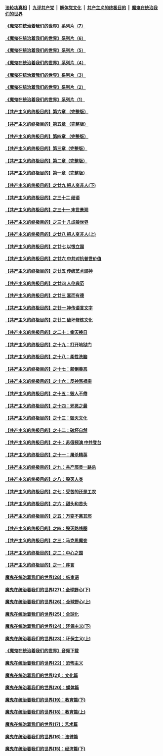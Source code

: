 ####  [法轮功真相](../../../../basic/blob/master/README.md?t=07300002) &nbsp;|&nbsp; [九评共产党](../../../../9ping.md/blob/master/README.md?t=07300002) &nbsp;|&nbsp; [解体党文化](../../../../jtdwh.md/blob/master/README.md?t=07300002)  &nbsp;|&nbsp; [共产主义的终极目的](../../../../gczydzjmd.md/blob/master/README.md?t=07300002) &nbsp;|&nbsp; [魔鬼在统治我们的世界](../../../../mgztzwmdsj.md/blob/master/README.md?t=07300002) 

#### [《魔鬼在统治着我们的世界》系列片（7）](../pages/nsc422/n12283425.md?t=07300002) 

#### [《魔鬼在统治着我们的世界》系列片（6）](../pages/nsc422/n12282314.md?t=07300002) 

#### [《魔鬼在统治着我们的世界》系列片（5）](../pages/nsc422/n12281419.md?t=07300002) 

#### [《魔鬼在统治着我们的世界》系列片（4）](../pages/nsc422/n12274024.md?t=07300002) 

#### [《魔鬼在统治着我们的世界》系列片（3）](../pages/nsc422/n12271322.md?t=07300002) 

#### [《魔鬼在统治着我们的世界》系列片（2）](../pages/nsc422/n12269049.md?t=07300002) 

#### [《魔鬼在统治着我们的世界》系列片（1）](../pages/nsc422/n12267575.md?t=07300002) 

#### [【共产主义的终极目的】第六章 （完整版）](../pages/nsc422/n11428913.md?t=07300002) 

#### [【共产主义的终极目的】第五章 （完整版）](../pages/nsc422/n11428912.md?t=07300002) 

#### [【共产主义的终极目的】第四章 （完整版）](../pages/nsc422/n11428907.md?t=07300002) 

#### [【共产主义的终极目的】第三章（完整版）](../pages/nsc422/n11428848.md?t=07300002) 

#### [【共产主义的终极目的】第二章（完整版）](../pages/nsc422/n11428831.md?t=07300002) 

#### [【共产主义的终极目的】第一章（完整版）](../pages/nsc422/n11417651.md?t=07300002) 

#### [【共产主义的终极目的】之廿九 把人变非人(下)](../pages/nsc422/n11344140.md?t=07300002) 

#### [【共产主义的终极目的】之三十二 结语](../pages/nsc422/n11360535.md?t=07300002) 

#### [【共产主义的终极目的】之三十一 末世景观](../pages/nsc422/n11351129.md?t=07300002) 

#### [【共产主义的终极目的】之三十 几成狼世界](../pages/nsc422/n11348280.md?t=07300002) 

#### [【共产主义的终极目的】之廿八 把人变非人(上)](../pages/nsc422/n11340492.md?t=07300002) 

#### [【共产主义的终极目的】之廿七 以恨立国](../pages/nsc422/n11336944.md?t=07300002) 

#### [【共产主义的终极目的】之廿六 中共对抗普世价值](../pages/nsc422/n11324785.md?t=07300002) 

#### [【共产主义的终极目的】之廿五 传统艺术颂神](../pages/nsc422/n11296396.md?t=07300002) 

#### [【共产主义的终极目的】之廿四 人伦典范](../pages/nsc422/n11296397.md?t=07300002) 

#### [【共产主义的终极目的】之廿三 富而有德](../pages/nsc422/n11283598.md?t=07300002) 

#### [【共产主义的终极目的】之廿一 神传语言文字](../pages/nsc422/n11263265.md?t=07300002) 

#### [【共产主义的终极目的】之廿二 破坏修炼文化](../pages/nsc422/n11245728.md?t=07300002) 

#### [【共产主义的终极目的】之二十：偷天换日](../pages/nsc422/n11238846.md?t=07300002) 

#### [【共产主义的终极目的】之十九：打开地狱门](../pages/nsc422/n11206376.md?t=07300002) 

#### [【共产主义的终极目的】之十八：柔性洗脑](../pages/nsc422/n11199994.md?t=07300002) 

#### [【共产主义的终极目的】之十七：颠倒善恶](../pages/nsc422/n11179782.md?t=07300002) 

#### [【共产主义的终极目的】之十六：反神骂祖宗](../pages/nsc422/n11166798.md?t=07300002) 

#### [【共产主义的终极目的】之十五：毁人不倦](../pages/nsc422/n11166792.md?t=07300002) 

#### [【共产主义的终极目的】之十四：邪恶之最](../pages/nsc422/n11150249.md?t=07300002) 

#### [【共产主义的终极目的】之十三：毁灭文化](../pages/nsc422/n11135227.md?t=07300002) 

#### [【共产主义的终极目的】之十二：破坏自然](../pages/nsc422/n11135214.md?t=07300002) 

#### [【共产主义的终极目的】之十：苏俄预演 中共登台](../pages/nsc422/n11118424.md?t=07300002) 

#### [【共产主义的终极目的】之十一：屠杀精英](../pages/nsc422/n11118442.md?t=07300002) 

#### [【共产主义的终极目的】之九：共产邪灵一路杀](../pages/nsc422/n11114139.md?t=07300002) 

#### [【共产主义的终极目的】之八：毁灭人类](../pages/nsc422/n11108503.md?t=07300002) 

#### [【共产主义的终极目的】之七：受苦的还是工农](../pages/nsc422/n11101809.md?t=07300002) 

#### [【共产主义的终极目的】之六：甜头和苦头](../pages/nsc422/n11096971.md?t=07300002) 

#### [【共产主义的终极目的】之五：万变不离其邪](../pages/nsc422/n11091285.md?t=07300002) 

#### [【共产主义的终极目的】之四：毁灭路线图](../pages/nsc422/n11086284.md?t=07300002) 

#### [【共产主义的终极目的】之三：马克思魔变](../pages/nsc422/n11061941.md?t=07300002) 

#### [【共产主义的终极目的】之二：中心之国](../pages/nsc422/n11047728.md?t=07300002) 

#### [【共产主义的终极目的】之一：序言](../pages/nsc422/n11086077.md?t=07300002) 

#### [魔鬼在统治着我们的世界(28)：结束语](../pages/nsc422/n10936246.md?t=07300002) 

#### [魔鬼在统治着我们的世界(27)：全球野心(下)](../pages/nsc422/n10928319.md?t=07300002) 

#### [魔鬼在统治着我们的世界(26)：全球野心(上)](../pages/nsc422/n10900318.md?t=07300002) 

#### [魔鬼在统治着我们的世界(25)：全球化](../pages/nsc422/n10788205.md?t=07300002) 

#### [魔鬼在统治着我们的世界(24)：环保主义(下)](../pages/nsc422/n10695307.md?t=07300002) 

#### [魔鬼在统治着我们的世界(23)：环保主义(上)](../pages/nsc422/n10688613.md?t=07300002) 

#### [《魔鬼在统治着我们的世界》音频下载](../pages/nsc422/n10635553.md?t=07300002) 

#### [魔鬼在统治着我们的世界(22)：恐怖主义](../pages/nsc422/n10614727.md?t=07300002) 

#### [魔鬼在统治着我们的世界(21)：文化篇](../pages/nsc422/n10597706.md?t=07300002) 

#### [魔鬼在统治着我们的世界(20)：媒体篇](../pages/nsc422/n10586579.md?t=07300002) 

#### [魔鬼在统治着我们的世界(19)：教育篇(下)](../pages/nsc422/n10564808.md?t=07300002) 

#### [魔鬼在统治着我们的世界(18)：教育篇(上)](../pages/nsc422/n10526970.md?t=07300002) 

#### [魔鬼在统治着我们的世界(17)：艺术篇](../pages/nsc422/n10499093.md?t=07300002) 

#### [魔鬼在统治着我们的世界(16)：法律篇](../pages/nsc422/n10485969.md?t=07300002) 

#### [魔鬼在统治着我们的世界(15)：经济篇(下)](../pages/nsc422/n10469975.md?t=07300002) 


